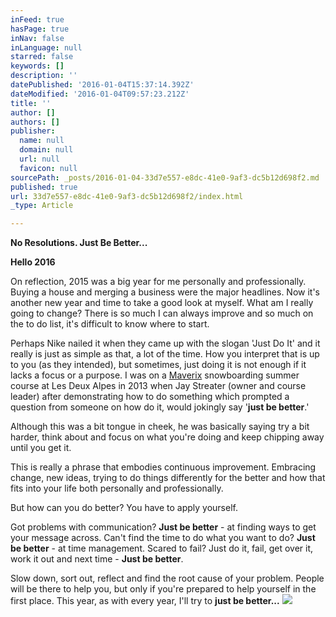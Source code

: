 ```yaml
---
inFeed: true
hasPage: true
inNav: false
inLanguage: null
starred: false
keywords: []
description: ''
datePublished: '2016-01-04T15:37:14.392Z'
dateModified: '2016-01-04T09:57:23.212Z'
title: ''
author: []
authors: []
publisher:
  name: null
  domain: null
  url: null
  favicon: null
sourcePath: _posts/2016-01-04-33d7e557-e8dc-41e0-9af3-dc5b12d698f2.md
published: true
url: 33d7e557-e8dc-41e0-9af3-dc5b12d698f2/index.html
_type: Article

---
```

**No Resolutions. Just Be Better...**

**Hello 2016**

On reflection, 2015 was a big year for me personally and professionally. Buying a house and merging a business were the major headlines. Now it's another new year and time to take a good look at myself. What am I really going to change? There is so much I can always improve and so much on the to do list, it's difficult to know where to start.

Perhaps Nike nailed it when they came up with the slogan 'Just Do It' and it really is just as simple as that, a lot of the time. How you interpret that is up to you (as they intended), but sometimes, just doing it is not enough if it lacks a focus or a purpose. I was on a [Maverix][0] snowboarding summer course at Les Deux Alpes in 2013 when Jay Streater (owner and course leader) after demonstrating how to do something which prompted a question from someone on how do it, would jokingly say '**just be better**.' 

Although this was a bit tongue in cheek, he was basically saying try a bit harder, think about and focus on what you're doing and keep chipping away until you get it.

This is really a phrase that embodies continuous improvement. Embracing change, new ideas, trying to do things differently for the better and how that fits into your life both personally and professionally.

But how can you do better? You have to apply yourself.

Got problems with communication? **Just be better** - at finding ways to get your message across. Can't find the time to do what you want to do? **Just be better** - at time management. Scared to fail? Just do it, fail, get over it, work it out and next time - **Just be better**.

Slow down, sort out, reflect and find the root cause of your problem. People will be there to help you, but only if you're prepared to help yourself in the first place. This year, as with every year, I'll try to **just be better...**
![](https://the-grid-user-content.s3-us-west-2.amazonaws.com/8c38fdbe-0615-4d6d-bc21-8196a5dcb09a.jpg)

[0]: http://www.maverix.org/